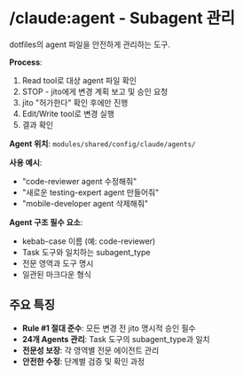 # /claude:agent - Subagent 관리

dotfiles의 agent 파일을 안전하게 관리하는 도구.

**Process**:
1. Read tool로 대상 agent 파일 확인
2. STOP - jito에게 변경 계획 보고 및 승인 요청
3. jito "허가한다" 확인 후에만 진행
4. Edit/Write tool로 변경 실행
5. 결과 확인

**Agent 위치**: `modules/shared/config/claude/agents/`

**사용 예시**:
- "code-reviewer agent 수정해줘"
- "새로운 testing-expert agent 만들어줘"  
- "mobile-developer agent 삭제해줘"

**Agent 구조 필수 요소**:
- kebab-case 이름 (예: code-reviewer)
- Task 도구와 일치하는 subagent_type
- 전문 영역과 도구 명시
- 일관된 마크다운 형식

## 주요 특징

- **Rule #1 절대 준수**: 모든 변경 전 jito 명시적 승인 필수
- **24개 Agents 관리**: Task 도구의 subagent_type과 일치
- **전문성 보장**: 각 영역별 전문 에이전트 관리
- **안전한 수정**: 단계별 검증 및 확인 과정
